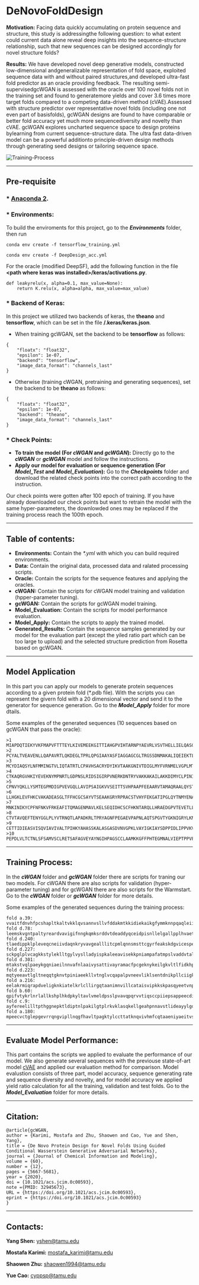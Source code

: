 # DeNovoFoldDesign

**Motivation:** Facing data quickly accumulating on protein sequence and structure, this study is addressingthe following question: to what extent could current data alone reveal deep insights into the sequence-structure relationship, such that new sequences can be designed accordingly for novel structure folds?

**Results:** We have developed novel deep generative models,  constructed low-dimensional andgeneralizable representation of fold space, exploited sequence data with and without paired structures,and developed ultra-fast fold predictor as an oracle providing feedback. The resulting semi-supervisedgcWGAN is assessed with the oracle over 100 novel folds not in the training set and found to generatemore yields and cover 3.6 times more target folds compared to a competing data-driven method (cVAE).Assessed with structure predictor over representative novel folds (including one not even part of basisfolds), gcWGAN designs are found to have comparable or better fold accuracy yet much more sequencediversity and novelty than cVAE. gcWGAN explores uncharted sequence space to design proteins bylearning from current sequence-structure data. The ultra fast data-driven model can be a powerful additionto principle-driven design methods through generating seed designs or tailoring sequence space.

![Training-Process](/gcWGAN/Training-Process.png)

***

## Pre-requisite 
### * [Anaconda 2](https://www.anaconda.com/distribution/).
### * Environments:
To build the enviroments for this project, go to the ***Environments*** folder, then run
```
conda env create -f tensorflow_training.yml
```
```
conda env create -f DeepDesign_acc.yml
```
For the oracle (modified DeepSF), add the following function in the file **\<path where keras was installed>/keras/activations.py**.
```
def leakyrelu(x, alpha=0.1, max_value=None):
    return K.relu(x, alpha=alpha, max_value=max_value)
```
### * Backend of Keras:
In this project we utilized two backends of keras, the **theano** and **tensorflow**, which can be set in the file **/.keras/keras.json**.
* When training gcWGAN, set the backend to be **tensorflow** as follows:
```
{
    "floatx": "float32",
    "epsilon": 1e-07,
    "backend": "tensorflow",
    "image_data_format": "channels_last"
}
```
* Otherwise (training cWGAN, pretraining and generating sequences), set the backend to be **theano** as follows:
```
{
    "floatx": "float32",
    "epsilon": 1e-07,
    "backend": "theano",
    "image_data_format": "channels_last"
}
```
### * Check Points:
* **To train the model (For *cWGAN* and *gcWGAN*):** Directly go to the ***cWGAN*** or ***gcWGAN*** model and follow the instructions. 
* **Apply our model for evaluation or sequence generation (For *Model_Test* and *Model_Evaluation*):** Go to the ***Checkpoints*** folder and download the related check points into the correct path according to the instruction. 

Our check points were gotten after 100 epoch of training. If you have already downloaded our check points but want to retrain the model with the same hyper-parameters, the downlowded ones may be replaced if the training process reach the 100th epoch.

***

## Table of contents:
* **Environments:** Contain the *\*.yml* with which you can build required environments.
* **Data:** Contain the original data, processed data and ralated processing scripts.
* **Oracle:** Contain the scripts for the sequence features and applying the oracles.
* **cWGAN:** Contain the scripts for cWGAN model training and validation (hpper-parameter tuning).
* **gcWGAN:** Contain the scripts for gcWGAN model training.
* **Model_Evaluation:** Contain the scripts for model performance evaluation.
* **Model_Apply:** Contain the scripts to apply the trained model.
* **Generated_Results:** Contain the sequence samples generated by our model for the evaluation part (except the yiled ratio part which can be too large to upload) and the selected structure prediction from Rosetta based on gcWGAN.

***

## Model Application

In this part you can apply our models to generate protein sequences according to a given protein fold (\*.pdb file). With the scripts you can represent the givern fold with a 20 dimensional vector and send it to the generator for sequence generation. Go to the ***Model_Apply*** folder for more dtails.

Some examples of the generated sequences (10 sequences based on gcWGAN that pass the oracle):
```
>1
MIAPDQTIEKYVKFMAPVFTTTEYLKIVEMEEKGITTIAHGPVIHTARNPYAEVRLVSVTHELLIELQASGFLNISKTICLFETGIDENKEVLIDKDDYKEEPLLVDLFLEMEGPMDGQEIMTKLVRVPVMGQSLKPYAVKKAGVIKSAKHVG
>2
PCYALTVEAVENLLQAPAVRTLQKDEGLTPRLQPGIAAYASFIAGGAGCGLTRGSSDNMAKALIQEIEKTLRAVELTPATVQILVNNNEVKLPEKEKPNAIAKGILTVNLISKMDEFTKLVLVGENYTAILIDHIAKHKVGPV
>3
MCYDIAQSYLNFMMINGTVLIQTATRTLCPAVHSACRYDYIKVTAAKGNIVTDIGLMYFVRNMELVGPLMTATVAISKSIYTVQKATKETVNEMRTLQVAGTRTMFCRIYHVDMTKMMMQTGISIVGEKKPTRHDAEITYDQLAGHLVPLAHLKKL
>4
CTKAQRGVHKIYEVEKNYMPNRTLGDPNSLRIDSIGIRPVNERKDNTRYVAKKAKAILAKKDIMYCLPINIDVVKVTSTLDNYLDGDPYSKRPRFDDNLIKAVIPTDVALKPSPRYDVQAGRETPPAYTAVVQRFFSVKLNRL
>5
CPNVYQKLLYSMTEGPMDIGPVEVGQLLAVIPSAIGKVVSEITTSVHPAAPFEEAARVTAMAQRAALQYSTQTYLVGKESIALMYGKYRALHQDLARMVLADGQTADVQEVVPIIADIQRMHPAGQVAPRLIESGVVTASVLMTAA
>6
LLHGKLEVFHKCVAKADEASGLTFFHCGCSAYVTSEAAKGRYRPRACSTVHYFEKGATIPGLQYTNMYENAMVCTSKIRIYLEAMNMAPNVPLHRAAKYDNVSAALTANNNKVALIAEYYVTALLEGEVTQHLEEYKKNPPPELYEEIC
>7
MNKINIKYCPFNFNKVFRKEAFITQMAGENMAVLKELSEQIDHCSCFHKNTARQLLHRAEDGPVTEVETLLELRAAMICCFRRRAPRLVLGSSMSTTVITKCIAICTGQPYPGNGPPTTLGQPACSGVEVINNQAAIVIQTVEQRFILMTPGK
>8
CTVTAVQEFTENYGGLPLYVTRNQTLAPADKRLTPRYAGNFPEGAEVPAPNLAQTSPGVTYGKNIGRYLKNGLPDVAICTSPNLNLSGAYPDIVKYNYQQPEVFIRQYHPGNEMDVVKALEQFSSELLPGKTMSIVVNSYNNLADK
>9
CETTIDIEASVISQVIAVIVALTPIHKYAHASSKALASGASDVNVGPKLVAYIGKIAYSDPPIDLIPPVKVVVALLAPELAGVTAADYISYNEGKPATGESAGNAAFADGTTTIAPQRTIYEGEHKARINIITIADGAPLGSHEIP
>10
PEPDLVLTCTNLSFSAMVSCLRETSAFAGVEYAYNGIHPAGSCCLAAMKKGFFPHTEGMNALVIEPTPPVPCAPTKDLVQNKIQKAKLLPPAATTADEYSETLGQEDFLKLLTNPKITEKKKSPTTLILVTVNSELMISPVYFTGPLMKELLYHCNGEN
```
***

## Training Process:

In the ***cWGAN*** folder and ***gcWGAN*** folder there are scripts for traning our two models. For cWGAN there are also scripts for validation (hyper-parameter tuning) and for gcWGAN there are also scripts for the Warmstart. Go to the ***cWGAN*** folder or ***gcWGAN*** folder for more details.

Some examples of the generated sequences during the training process:
```
fold a.39: vvaitfdnvhfpcshapltkaltvkklqvsannvsllvfddakmtkkidiekaikgfymmknnpqaqleiierftpttrgkpvikpiasftltspeilgkegykk!!!!!!!!!!!!!!!!!!!itkmlidavks!!!!!!!!!!!!!!!!!!!!!!!!!
fold d.78: leemskvgntpaltyreardvavigifnngkqmksrddvtdeaddyqceidpisnllelgallpplhvaetkmllyykneakmhlfegag!!!!!!!!!!!!!!!!!!!!!!!!!!!!!!!!!!!!!!!!!!!!!!!!!!!!!!!!!!!!!!!!!!!!!!
fold d.240: tlaedippklpleveqcneiivdaqnkryvavgealllitcpmlqnnsmsttcgyrfeakskdgvicespeeglqndtthyachkraaavqiptekkttvyrlhacttklegcaeadnrvladvgldgivqravcdivttfsaevnp!!!!!!!!!!!!!
fold d.227: sckpglplvcagkkstyleklltgylvyslladyispkaleeavisekkpniampafatmpslvaddvtaliakkglqnaakcpndhmeiyeaeedpaiigqgynkhqgvgcnivvmagaipdeqkvenlrsliei!!!!!!!!!!!!!!!!!!!!!!!!
fold d.301: mtakstvqlpaeykgqniaeilnnvafnlaaivysattivayramacfpcgeknykeilgkvltlfidkhpiqnnr!!!!!!!!!!!!!!!!!!!!!!!!!!!!!!!!!!!!!!!!!!!!!!!!!!!!!!!!!!!!!!!!!!!!!!!!!!!!!!!!!!!!
fold d.223: mqtyeeavtlgltneqqtgknvtpiniaeekllvtnglvcqapalpvneevliklsentdnikpllciigkkseaispcsfraeeafdrsadymankatimcrkgnyaiilhsdgeellaihqtsgviirlghvpgkknrymppgaliplcngp!!!!!!
fold a.216: eelakrmiqrapdveligknkiatelkrlcllirgqtaanimnvillcataisvipkkskpasqyeetvnpadlakeiilqekkeaftriltteylvtsllkmypvhkvpkp!!!!!!!!!!!!!!!!!!!!!!!!!!!!!!!!!!!!!!!!!!!!!!!!
fold b.60: qpifvtykrlnrlallkshplhkdpkyltavlvmeldpsslpvavqpqrvvtiqsccpiiepsappeecdiqapnklkallendkptsqn!!!!!!!!!!!!!!!!!!!!!!!!!!!!!!!!!!!!!!!!!!!!!!!!!!!!!!!!!!!!!!!!!!!!!!
fold c.9: ayfereelilltpthggnepktldiptnlpakilgtplrkvklasqkellgeahpnnavstlideayylgdeqrevvvlteqekkagpidithyvngtegsckkpnisdsptphakafkqilkemqariqhhkelittalerlkn!!!!!!!!!!!!!!!
fold a.180: mpeecvctglepgevrrqngvipllnqgfhavltpagktylccttatknqvivhmfcqtaaeniyaeitvsylrtaatstylefmkhccqnvssihygiymslmdllkeyvveklv!e!!!!!!!!!!!!!!!!!!!iaeqipearkyaaalvg!!!!!!
```
***

## Evaluate Model Performance:

This part contains the scripts we applied to evaluate the performance of our model. We also generate several sequences with the previouse state-of-art model [cVAE](https://github.com/psipred/protein-vae) and applied our evaluation method for comparison. Model evalustion consists of three part, model accuracy, sequence generating rate and sequence diversity and novelty, and for model accuracy we applied yield ratio calculation for all the training, validation and test folds. Go to the ***Model_Evaluation*** folder for more details.

***

## Citation:
```
@article{gcWGAN,
author = {Karimi, Mostafa and Zhu, Shaowen and Cao, Yue and Shen, Yang},
title = {De Novo Protein Design for Novel Folds Using Guided Conditional Wasserstein Generative Adversarial Networks},
journal = {Journal of Chemical Information and Modeling},
volume = {60},
number = {12},
pages = {5667-5681},
year = {2020},
doi = {10.1021/acs.jcim.0c00593},
note ={PMID: 32945673},
URL = {https://doi.org/10.1021/acs.jcim.0c00593},
eprint = {https://doi.org/10.1021/acs.jcim.0c00593}
}
```

***

## Contacts:
**Yang Shen:** yshen@tamu.edu 

**Mostafa Karimi:** mostafa_karimi@tamu.edu

**Shaowen Zhu:** shaowen1994@tamu.edu

**Yue Cao:** cyppsp@tamu.edu

